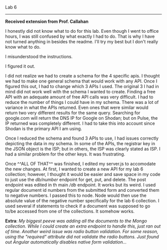 
Lab 6
________________________________________________

**Received extension from Prof. Callahan**

I honestly did not know what to do for this lab. Even though I went to office hours, I was still confused by what exactly I had to do. That is why I have not turned anything in besides the readme. I'll try my best but I don't really know what to do.

I misunderstood the instructions.

I figured it out.

I did not realize we had to create a schema for the 4 specific apis. I thought we had to make one general schema that would work with any API. Once I figured this out, I had to change which 3 APIs I used. The original 3 I had in mind did not work well with the schema I wanted to create. Finding a free API with an adequate amount of free API calls was very difficult. I had to reduce the number of things I could have in my schema. There was a lot of variance in what the APIs returned. Even ones that were similar would return two very different results for the same query. Searching for google.com will return the DNS IP for Google on Shodan; but on Pulse, the IP returned was completely different. I had to take this into account since Shodan is the primary API I am using.

Once I reduced the schema and found 3 APIs to use, I had issues correctly depicting the data in my schema. In some of the APIs, the registrar key in the JSON object is the ISP; but in others, the ISP was clearly stated as ISP. I had a similar problem for the other keys. It was frustrating.

Once ^^ALL OF THAT^^ was finished, I edited my server.js to accomodate the new changes. At first, I wanted to create a new API for my lab 6 collection; however, I thought it would be easier and save space in my code to just use the *db/number* endpoint for get, put, and delete. The post endpoint was edited in th main */db* endpoint. It works but its weird. I used regular document id numbers from the submitted form and converted them to negative numbers. I passed this to node. Node would then use the absolute value of the negative number specifically for the lab 6 collection. I used several if statements to check if a document was supposed to go to/be accessed from one of the collections. It somehow works.

**Extra**: *My biggest peeve was adding all the documents to the Mongo collection. While I could create an extra endpoint to handle this, just ran out of time. Another weird issue was radio button validation. For some reason, using the "required" attribute did not validate the radio buttons. Just found out Angular automatically disables native form validation...*